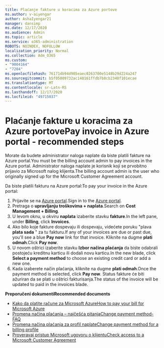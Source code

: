 ```yaml
---
title: Plaćanje fakture u koracima za Azure portove
ms.author: v-aiyengar
author: AshaIyengar21
manager: dansimp
ms.date: 12/17/2020
ms.audience: Admin
ms.topic: article
ms.service: o365-administration
ROBOTS: NOINDEX, NOFOLLOW
localization_priority: Normal
ms.collection: Adm_O365
ms.custom:
- "9004164"
- "7284"
ms.openlocfilehash: 76171db94d905eaec0263700e5148b29d224a247
ms.sourcegitcommit: b5f05809732ac148161ffdb7b8cb2348f101ecae
ms.translationtype: MT
ms.contentlocale: sr-Latn-RS
ms.lasthandoff: 12/17/2020
ms.locfileid: "49715037"
---
```

# <a name="pay-invoice-in-azure-portal---recommended-steps"></a><span data-ttu-id="b22ad-102">Plaćanje fakture u koracima za Azure portove</span><span class="sxs-lookup"><span data-stu-id="b22ad-102">Pay invoice in Azure portal - recommended steps</span></span>

<span data-ttu-id="b22ad-103">Morate da budete administrator naloga naplate da biste platili fakture na Azure portal.</span><span class="sxs-lookup"><span data-stu-id="b22ad-103">You must be the billing account admin to pay invoices in the Azure portal.</span></span> <span data-ttu-id="b22ad-104">Administrator naloga naplate je korisnik koji se prvobitno prijavio za Microsoft nalog klijenta.</span><span class="sxs-lookup"><span data-stu-id="b22ad-104">The billing account admin is the user who originally signed up for the Microsoft Customer Agreement account.</span></span> 

<span data-ttu-id="b22ad-105">Da biste platili fakturu na Azure portal:</span><span class="sxs-lookup"><span data-stu-id="b22ad-105">To pay your invoice in the Azure portal:</span></span> 

1. <span data-ttu-id="b22ad-106">Prijavite se na [Azure portal](https://portal.azure.com/).</span><span class="sxs-lookup"><span data-stu-id="b22ad-106">Sign in to the [Azure portal](https://portal.azure.com/).</span></span>
1. <span data-ttu-id="b22ad-107">Pretraga o **upravljanju troškovima + naplata**.</span><span class="sxs-lookup"><span data-stu-id="b22ad-107">Search on **Cost Management + Billing**.</span></span>
1. <span data-ttu-id="b22ad-108">U levom oknu, u okviru **naplata** izaberite stavku **fakture**.</span><span class="sxs-lookup"><span data-stu-id="b22ad-108">In the left pane, under **Billing**, click **Invoices**.</span></span>
1. <span data-ttu-id="b22ad-109">Ako bilo koje fakture dospevaju ili dospevaju, videćete poruku "plava **plata sada** " za tu fakturu.</span><span class="sxs-lookup"><span data-stu-id="b22ad-109">If any of your invoices are due or past due, you'll see a blue **Pay now** link for that invoice.</span></span> <span data-ttu-id="b22ad-110">Kliknite na dugme **plati odmah**.</span><span class="sxs-lookup"><span data-stu-id="b22ad-110">Click **Pay now**.</span></span>
1. <span data-ttu-id="b22ad-111">U novom oštrici izaberite stavku **Izbor načina plaćanja** da biste odabrali postojeću kreditnu karticu ili dodali novu karticu.</span><span class="sxs-lookup"><span data-stu-id="b22ad-111">In the new blade, click **Select a payment method** to choose an existing credit card or add a new one.</span></span>
1. <span data-ttu-id="b22ad-112">Kada izaberete način plaćanja, kliknite na dugme **plati odmah**.</span><span class="sxs-lookup"><span data-stu-id="b22ad-112">Once the payment method is selected, click **Pay now**.</span></span>
<span data-ttu-id="b22ad-113">Status fakture će biti ažuriran da se plati u oštrici fakturisanja.</span><span class="sxs-lookup"><span data-stu-id="b22ad-113">The status of the invoice will be updated to paid in the invoices blade.</span></span>

<span data-ttu-id="b22ad-114">**Preporučeni dokumenti**</span><span class="sxs-lookup"><span data-stu-id="b22ad-114">**Recommended documents**</span></span>

- [<span data-ttu-id="b22ad-115">Kako da platite račune za Microsoft Azure</span><span class="sxs-lookup"><span data-stu-id="b22ad-115">How to pay your bill for Microsoft Azure</span></span>](https://docs.microsoft.com/azure/cost-management-billing/understand/pay-bill)
- [<span data-ttu-id="b22ad-116">Promena načina plaćanja – najčešća pitanja</span><span class="sxs-lookup"><span data-stu-id="b22ad-116">Change payment method- FAQ</span></span>](https://docs.microsoft.com/azure/billing/billing-how-to-change-credit-card?WT.mc_id=Portal-Microsoft_Azure_Support#frequently-asked-questions)
- [<span data-ttu-id="b22ad-117">Promena načina plaćanja za profil naplate</span><span class="sxs-lookup"><span data-stu-id="b22ad-117">Change payment method for a billing profile</span></span>](https://docs.microsoft.com/azure/cost-management-billing/manage/change-credit-card?WT.mc_id=Portal-Microsoft_Azure_Support#manage-credit-cards-for-a-microsoft-customer-agreement)
- [<span data-ttu-id="b22ad-118">Proveravaj pristup Microsoft ugovoru o klijentu</span><span class="sxs-lookup"><span data-stu-id="b22ad-118">Check access to a Microsoft Customer Agreement</span></span>](https://docs.microsoft.com/azure/cost-management-billing/manage/change-credit-card?WT.mc_id=Portal-Microsoft_Azure_Support%22%20%5Cl%20%22manage-credit-cards-for-a-microsoft-customer-agreement%22%20%5Ct%20%22_blank#check-the-type-of-your-account)